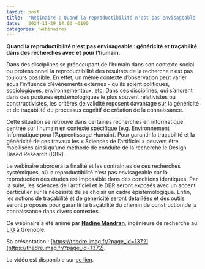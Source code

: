 ```yaml
---
layout: post
title:  "Webinaire : Quand la reproductibilité n'est pas envisageable : généricité et traçabilité dans des recherches avec et pour l’humain"
date:   2024-11-29 14:00 +0100
categories: webinaires
---
```


**Quand la reproductibilité n'est pas envisageable : généricité et traçabilité dans des recherches avec et pour l’humain.**

Dans des disciplines se préoccupant de l’humain dans son contexte social ou professionnel la reproductibilité des résultats de la recherche n’est pas toujours possible.  En effet, un même contexte d’observation peut varier sous l’influence d’événements externes - qu’ils soient politiques, sociologiques, environnementaux, etc. Dans ces disciplines, qui s’ancrent dans des postures épistémologiques le plus souvent relativistes ou constructivistes, les critères de validité reposent davantage sur la généricité et de traçabilité du processus cognitif de création de la connaissance.

Cette situation se retrouve dans certaines recherches en informatique centrée sur l’humain en contexte spécifique (e.g. Environnement Informatique pour l’Apprentissage Humain). Pour garantir la traçabilité et la généricité de ces travaux les « Sciences de l’artificiel » peuvent être mobilisées ainsi qu’une méthode de conduite de la recherche le Design Based Research (DBR).

Le webinaire abordera la finalité et les contraintes de ces recherches systémiques, où la reproductibilité n’est pas envisageable car la reproduction des études est impossible dans des conditions identiques. Par la suite, les sciences de l’artificiel et le DBR seront exposés avec un accent particulier sur la nécessité de se choisir un cadre épistémologique. Enfin, les notions de traçabilité et de généricité seront détaillées et des outils seront proposés pour garantir la traçabilité du chemin de construction de la connaissance dans divers contextes.


Ce webinaire a été animé par **[Nadine Mandran](https://www.cnrs.fr/fr/personne/nadine-mandran)**, ingénieure de recherche au [LIG](https://www.liglab.fr/fr) à Grenoble.

Sa présentation : [https://thedre.imag.fr/?page_id=1372](https://thedre.imag.fr/?page_id=1372).


La vidéo est disponible sur [ce lien](https://videos.univ-grenoble-alpes.fr/video/31602-video1956664381mp4/).

